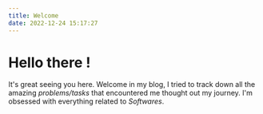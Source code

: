 ```yaml
---
title: Welcome
date: 2022-12-24 15:17:27
---
```


# **Hello there !** 

It's great seeing you here. Welcome in my blog, I tried to track down all the amazing *problems/tasks* that encountered me thought out my journey. I'm obsessed with everything related to *Softwares*.






